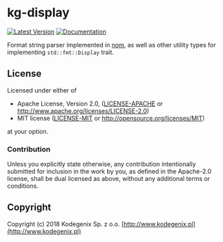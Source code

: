 # kg-display

[![Latest Version](https://img.shields.io/crates/v/kg-display.svg)](https://crates.io/crates/kg-display)
[![Documentation](https://docs.rs/kg-display/badge.svg)](https://docs.rs/kg-display)

Format string parser implemented in [nom](https://github.com/Geal/nom), as well as other utility types for implementing
`std::fmt::Display` trait.

## License

Licensed under either of
* Apache License, Version 2.0, ([LICENSE-APACHE](LICENSE-APACHE) or http://www.apache.org/licenses/LICENSE-2.0)
* MIT license ([LICENSE-MIT](LICENSE-MIT) or http://opensource.org/licenses/MIT)

at your option.

### Contribution

Unless you explicitly state otherwise, any contribution intentionally submitted
for inclusion in the work by you, as defined in the Apache-2.0 license, shall be dual licensed as above, without any
additional terms or conditions.

## Copyright

Copyright (c) 2018 Kodegenix Sp. z o.o. [http://www.kodegenix.pl](http://www.kodegenix.pl)
